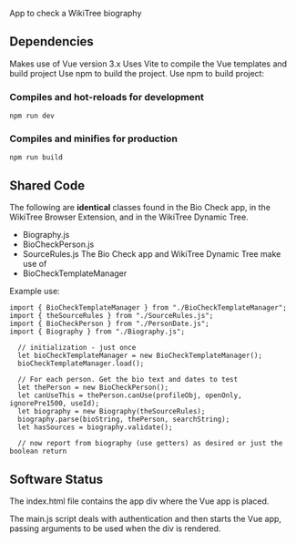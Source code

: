 App to check a WikiTree biography

## Dependencies
Makes use of Vue version 3.x
Uses Vite to compile the Vue templates and build project
Use npm to build the project.
Use npm to build project:

### Compiles and hot-reloads for development
```
npm run dev
```

### Compiles and minifies for production
```
npm run build
```

## Shared Code
The following are **identical** classes found in the Bio Check app, in the
WikiTree Browser Extension, and in the WikiTree Dynamic Tree.
* Biography.js
* BioCheckPerson.js
* SourceRules.js
The Bio Check app and WikiTree Dynamic Tree make use of
* BioCheckTemplateManager

Example use:
```
import { BioCheckTemplateManager } from "./BioCheckTemplateManager";
import { theSourceRules } from "./SourceRules.js";
import { BioCheckPerson } from "./PersonDate.js";
import { Biography } from "./Biography.js";

  // initialization - just once
  let bioCheckTemplateManager = new BioCheckTemplateManager();
  bioCheckTemplateManager.load();

  // For each person. Get the bio text and dates to test
  let thePerson = new BioCheckPerson();
  let canUseThis = thePerson.canUse(profileObj, openOnly, ignorePre1500, useId);
  let biography = new Biography(theSourceRules);
  biography.parse(bioString, thePerson, searchString);
  let hasSources = biography.validate();

  // now report from biography (use getters) as desired or just the boolean return 
```

## Software Status
The index.html file contains the app div where the Vue app is placed.

The main.js script deals with authentication and then starts the Vue app,
passing arguments to be used when the div is rendered.
